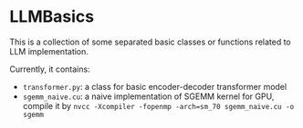 # LLMBasics

This is a collection of some separated basic classes or functions related to LLM implementation.

Currently, it contains:

- `transformer.py`: a class for basic encoder-decoder transformer model
- `sgemm_naive.cu`: a naive implementation of SGEMM kernel for GPU, compile it by `nvcc -Xcompiler -fopenmp -arch=sm_70 sgemm_naive.cu -o sgemm`
